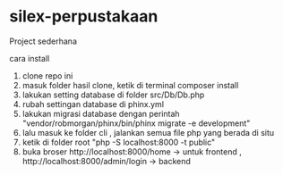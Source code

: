 # silex-perpustakaan

Project sederhana

cara install

1. clone repo ini
2. masuk folder hasil clone, ketik di terminal composer install
3. lakukan setting database di folder src/Db/Db.php
4. rubah settingan database di phinx.yml
5. lakukan migrasi database dengan perintah "vendor/robmorgan/phinx/bin/phinx migrate -e development"
6. lalu masuk ke folder cli , jalankan semua file php yang berada di situ
7. ketik di folder root "php -S localhost:8000 -t public"
8. buka broser http://localhost:8000/home -> untuk frontend , http://localhost:8000/admin/login -> backend 
